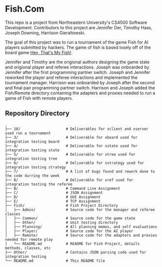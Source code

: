 # Fish.Com
This repo is a project from Northeastern University's CS4500 Software Development.
Contributors to this project are Jennifer Der, Timothy Haas, Joseph Downing, Harrison Gieraltowski.

The goal of this project was to run a tournament of the game Fish for AI players submitted by hackers.
The game of fish is based losely off of the board game [Hey, That's My Fish!](https://www.fantasyflightgames.com/en/products/hey-thats-my-fish/).

Jennifer and Timothy are the origional authors designing the game state and origional player and referee interactions.
Joseph was onboarded by Jennifer after the first programming partner switch. 
Joseph and Jennifer reworked the player and referee interactions and implemented the tournament manager. 
Harrison was onboarded by Joseph after the second and final pair programming partner switch. 
Harrison and Joseph added the Fish/Remote directory containing the adapters and proxies needed to run a game of Fish
with remote players.

## Repository Directory
```
.                           
├── 10/                     # Deliverables for xclient and xserver used run a tournament
├── 3/                      # Deliverable for xboard used for integration testing board
├── 4/                      # Deliverable for xstate used for integration testing state
├── 5/                      # Deliverable for xtree used for integration testing tree
├── 6/                      # Deliverable for xstrategy used for integration testing strategy
├── 7/                      # A list of bugs found and rework done to the code durring the week
├── 8/                      # Deliverable for xref used for integration testing the referee
├── B/                      # Command Line Assignment
├── C/                      # JSON Assignment
├── D/                      # GUI Assignment
├── E/                      # TCP Assignment
├── Fish/                   # Fish Project Directory
│   ├── Admin/              # Source code for the manager and referee classes
│   ├── Common/             # Source code for the game state
│   ├── Other/              # Unit testing directory
│   ├── Planning/           # All planning memos, and self evaluations
│   ├── Player/             # Source code for the AI player
│   ├── Remote/             # Source code for the adapters and proxies needed for remote play
│   └── README.md           # README for Fish Project, details methods, classes, etc
├── Other/                  # Contains JSON parsing code used for integration testing
└── README.md               # This README file
```

